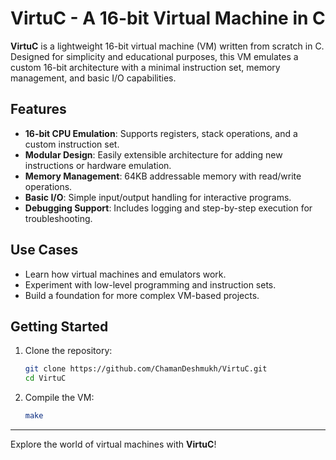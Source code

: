 # VirtuC - A 16-bit Virtual Machine in C  

**VirtuC** is a lightweight 16-bit virtual machine (VM) written from scratch in C. Designed for simplicity and educational purposes, this VM emulates a custom 16-bit architecture with a minimal instruction set, memory management, and basic I/O capabilities.  

## Features  
- **16-bit CPU Emulation**: Supports registers, stack operations, and a custom instruction set.  
- **Modular Design**: Easily extensible architecture for adding new instructions or hardware emulation.  
- **Memory Management**: 64KB addressable memory with read/write operations.  
- **Basic I/O**: Simple input/output handling for interactive programs.  
- **Debugging Support**: Includes logging and step-by-step execution for troubleshooting.  

## Use Cases  
- Learn how virtual machines and emulators work.  
- Experiment with low-level programming and instruction sets.  
- Build a foundation for more complex VM-based projects.  

## Getting Started  
1. Clone the repository:  
   ```sh  
   git clone https://github.com/ChamanDeshmukh/VirtuC.git  
   cd VirtuC  
   ```  
2. Compile the VM:  
   ```sh  
   make
   ```  
---  
Explore the world of virtual machines with **VirtuC**!
